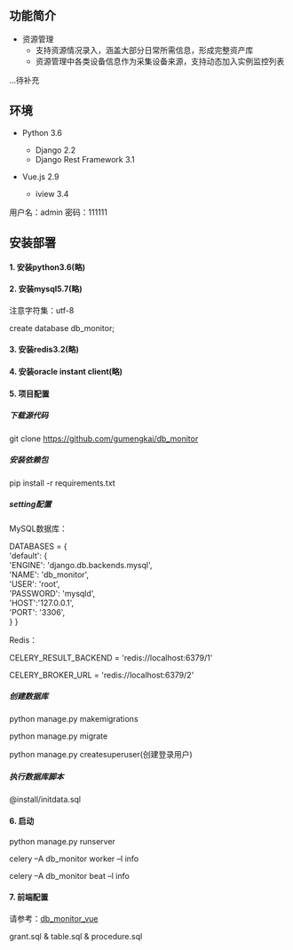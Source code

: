 ## 功能简介

- 资源管理
    - 支持资源情况录入，涵盖大部分日常所需信息，形成完整资产库
    - 资源管理中各类设备信息作为采集设备来源，支持动态加入实例监控列表
    
...待补充

## 环境

- Python 3.6
    - Django 2.2
    - Django Rest Framework 3.1
    
- Vue.js 2.9
    - iview 3.4
  
用户名：admin 
密码：111111

## 安装部署
#### 1. 安装python3.6(略)

#### 2. 安装mysql5.7(略)

注意字符集：utf-8

create database db_monitor; 

#### 3. 安装redis3.2(略)

#### 4. 安装oracle instant client(略)

#### 5. 项目配置

##### 下载源代码
git clone https://github.com/gumengkai/db_monitor

##### 安装依赖包
pip install -r requirements.txt

##### setting配置
MySQL数据库：

DATABASES = {  
    'default': {  
        'ENGINE': 'django.db.backends.mysql',  
		'NAME': 'db_monitor',  
		'USER': 'root',  
		'PASSWORD': 'mysqld',  
        'HOST':'127.0.0.1',  
		'PORT': '3306',  
    }
}

Redis：

CELERY_RESULT_BACKEND = 'redis://localhost:6379/1'

CELERY_BROKER_URL = 'redis://localhost:6379/2'

##### 创建数据库
python manage.py makemigrations

python manage.py migrate

python manage.py createsuperuser(创建登录用户)

##### 执行数据库脚本

@install/initdata.sql

#### 6. 启动
python manage.py runserver

celery –A db_monitor worker –l info

celery –A db_monitor beat –l info

#### 7. 前端配置
请参考：[db_monitor_vue](https://github.com/gumengkai/db_monitor_vue)

grant.sql & table.sql & procedure.sql

